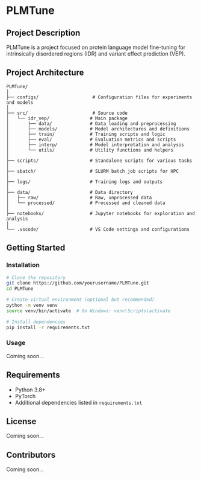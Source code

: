 # PLMTune

## Project Description

PLMTune is a project focused on protein language model fine-tuning for intrinsically disordered regions (IDR) and variant effect prediction (VEP).

## Project Architecture

```
PLMTune/
│
├── configs/                    # Configuration files for experiments and models
│
├── src/                        # Source code
│   └── idr_vep/               # Main package
│       ├── data/              # Data loading and preprocessing
│       ├── models/            # Model architectures and definitions
│       ├── train/             # Training scripts and logic
│       ├── eval/              # Evaluation metrics and scripts
│       ├── interp/            # Model interpretation and analysis
│       └── utils/             # Utility functions and helpers
│
├── scripts/                   # Standalone scripts for various tasks
│
├── sbatch/                    # SLURM batch job scripts for HPC
│
├── logs/                      # Training logs and outputs
│
├── data/                      # Data directory
│   ├── raw/                   # Raw, unprocessed data
│   └── processed/             # Processed and cleaned data
│
├── notebooks/                 # Jupyter notebooks for exploration and analysis
│
└── .vscode/                   # VS Code settings and configurations

```

## Getting Started

### Installation

```bash
# Clone the repository
git clone https://github.com/yourusername/PLMTune.git
cd PLMTune

# Create virtual environment (optional but recommended)
python -m venv venv
source venv/bin/activate  # On Windows: venv\Scripts\activate

# Install dependencies
pip install -r requirements.txt
```

### Usage

Coming soon...

## Requirements

- Python 3.8+
- PyTorch
- Additional dependencies listed in `requirements.txt`

## License

Coming soon...

## Contributors

Coming soon...
